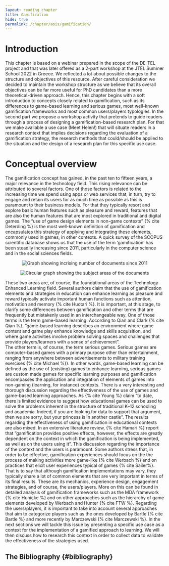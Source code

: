 ```yaml
---
layout: reading_chapter
title: Gamification
hide: true
permalink: /chapter/aois/gamification/
---
```


# Introduction

This chapter is based on a webinar prepared in the scope of the DE-TEL project and that was later offered as a 2-part workshop at the JTEL Summer School 2022 in Greece.
We reflected a lot about possible changes to the structure and objectives of this resource. After careful consideration we decided to maintain the workshop structure as we believe that its overall objectives can be far more useful for PhD candidates than a more theoretical-driven approach.
Hence, this chapter begins with a soft introduction to concepts closely related to gamification, such as its differences to game-based learning and serious games, most well-known gamification frameworks and most common users/players typologies.
In the second part we propose a workshop activity that pretends to guide readers through a process of designing a gamification-based research plan. For that we make available a use case (Meet Helen!) that will situate readers in a research context that implies decisions regarding the evaluation of a gamification strategy, the research methods that could/should be applied to the situation and the design of a research plan for this specific use case.

# Conceptual overview

The gamification concept has gained, in the past ten to fifteen years, a major relevance in the technology field. This rising relevance can be attributed to several factors. One of those factors is related to the increasing time we spend using apps or web services that, in turn, try to engage and retain its users for as much time as possible as this is paramount to their business models. For that they typically resort and explore basic human features such as pleasure and reward, features that are also the human features that are most explored in traditional and digital games.
The “use of game design elements in non-game contexts” {% cite Deterding %} is the most well-known definition of gamification and encapsulates this strategy of applying and integrating these elements, commonly used in games, in other contexts.
A quick survey of the SCOPUS scientific database shows us that the use of the term ‘gamification’ has been steadily increasing since 2011, particularly in the computer science and in the social sciences fields.

<p align="center">
<img src="{{pathToRoot}}/assets/images/DocumentsByYear.png" alt="Graph showing incrising number of documents since 2011">
</p>
<p align="center">
<img src="{{pathToRoot}}/assets/images/DocumentsBySubjectArea.png" alt="Circular graph showing the subject areas of the documents">
</p>

These two areas are, of course, the foundational areas of the Technology-Enhanced Learning field. Several authors claim that the use of gamification elements and strategies in education can enhance learning as pleasure and reward typically activate important human functions such as attention, motivation and memory {% cite Huotari %}.
It is important, at this stage, to clarify some differences between gamification and other terms that are frequently but mistakenly used in an interchangeable way.
One of those terms is the term game-based learning. According to Qian and Clark {% cite Qian %}, “game-based learning describes an environment where game content and game play enhance knowledge and skills acquisition, and where game activities involve problem solving spaces and challenges that provide players/learners with a sense of achievement”.  
The other term is, of course, the term serious games. Serious games are computer-based games with a primary purpose other than entertainment, ranging from anywhere between advertisements to military training exercises {% cite Michael %}}.
In other words, game-based learning can be defined as the use of (existing) games to enhance learning, serious games are custom made games for specific learning purposes
and gamification encompasses the application and integration of elements of games into non-gaming (learning, for instance) contexts.
There is a very interesting and thorough discussion regarding the effectiveness of the use of games and game-based learning approaches. As {% cite Young %} claim “to date, there is limited evidence to suggest how educational games can be used to solve the problems inherent in the structure of traditional K–12 schooling and academia. Indeed, if you are looking for data to support that argument, then we are sorry, but your princess is in another castle”.
The results regarding the effectiveness of using gamification in educational contexts are also mixed. In an extensive literature review, {% cite Hamari %} report that “gamification provides positive effects, however, the effects are greatly dependent on the context in which the gamification is being implemented, as well as on the users using it”.
This discussion regarding the importance of the context and the users is paramount. Some authors stress that, in order to be effective, gamification experiences should focus on the the process of making activities more game-like {% cite Werbach %} and on practices that elicit user experiences typical of games {% cite Sailer%}.
That is to say that although gamification implementations may vary, they typically share a lot of common elements that are very important in terms of its final results. These are its mechanics, experience design, engagement strategies, and of course, the users/players. More on this can be found in detailed analysis of gamification frameworks such as the MDA framework {% cite Hunicke %} and on other approaches such as the hierarchy of game elements developed by Werbach and Hunter {% cite FTW %}.
Regarding the users/players, it is important to take into account several approaches that aim to categorize players such as the ones developed by Bartle {% cite Bartle %} and more recently by Marczewski {% cite Marczewski %}.
In the next sections we will tackle this issue by presenting a specific use case as a context for the implementation of a gamified approach to learning. We will then discuss how to research this context in order to collect data to validate the effectiveness of the strategies used.

## The Bibliography {#bibliography}

